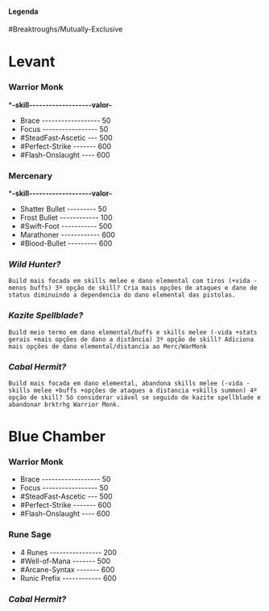 #### Legenda
#Breaktroughs/Mutually-Exclusive
# Levant
### Warrior Monk
   ***-skill-------------------valor-**
- Brace ------------------ 50
- Focus  ----------------- 50
- #SteadFast-Ascetic --- 500
- #Perfect-Strike ------- 600
- #Flash-Onslaught ---- 600
### Mercenary
   ***-skill-------------------valor-**
 - Shatter Bullet  --------- 50                                                                                      
 - Frost Bullet ------------ 100
 - #Swift-Foot ----------- 500
 - Marathoner ------------ 600
 - #Blood-Bullet --------- 600 
### *Wild Hunter?*
	Build mais focada em skills melee e dano elemental com tiros (+vida -menos buffs) 3º opção de skill? Cria mais opções de ataques e dano de status diminuindo a dependencia do dano elemental das pistolas.
### *Kazite Spellblade?*
	Build meio termo em dano elemental/buffs e skills melee (-vida +stats gerais +mais opções de dano a distância) 3º opção de skill? Adiciona mais opções de dano elemental/distancia ao Merc/WarMonk
### *Cabal Hermit?*
	Build mais focada em dano elemental, abandona skills melee (-vida -skills melee +buffs +opções de ataques a distancia +skills summon) 4º opção de skill? Só considerar viável se seguido de kazite spellblade e abandonar brktrhg Warrior Monk.

# Blue Chamber

### Warrior Monk
- Brace ------------------ 50
- Focus  ----------------- 50
- #SteadFast-Ascetic --- 500
- #Perfect-Strike ------- 600
- #Flash-Onslaught ---- 600
### Rune Sage

- 4 Runes ---------------- 200
- #Well-of-Mana ------- 500
- #Arcane-Syntax ------- 600
- Runic Prefix ------------ 600
### *Cabal Hermit?* 

